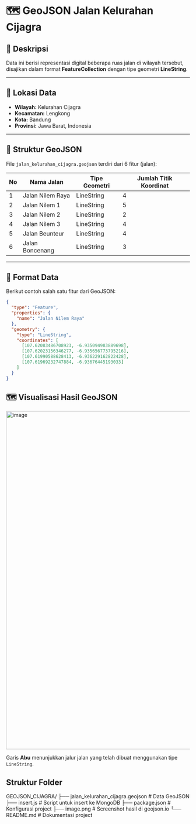 # 🗺️ GeoJSON Jalan Kelurahan Cijagra

## 📘 Deskripsi
Data ini berisi representasi digital beberapa ruas jalan di wilayah tersebut, disajikan dalam format **FeatureCollection** dengan tipe geometri **LineString**.

---

## 📍 Lokasi Data
- **Wilayah:** Kelurahan Cijagra 
- **Kecamatan:** Lengkong
- **Kota:** Bandung  
- **Provinsi:** Jawa Barat, Indonesia  

---

## 🧩 Struktur GeoJSON
File `jalan_kelurahan_cijagra.geojson` terdiri dari 6 fitur (jalan):

| No | Nama Jalan         | Tipe Geometri | Jumlah Titik Koordinat |
|----|--------------------|----------------|-------------------------|
| 1  | Jalan Nilem Raya   | LineString     | 4                       |
| 2  | Jalan Nilem 1      | LineString     | 5                       |
| 3  | Jalan Nilem 2      | LineString     | 2                       |
| 4  | Jalan Nilem 3      | LineString     | 4                       |
| 5  | Jalan Beunteur     | LineString     | 4                       |
| 6  | Jalan Boncenang    | LineString     | 3                       |

---

## 🧭 Format Data
Berikut contoh salah satu fitur dari GeoJSON:

```json
{
  "type": "Feature",
  "properties": {
    "name": "Jalan Nilem Raya"
  },
  "geometry": {
    "type": "LineString",
    "coordinates": [
      [107.62083486708923, -6.935094983889698],
      [107.62023156346277, -6.935656773795216],
      [107.61990588628413, -6.936229162822428],
      [107.61969232747884, -6.93676445193033]
    ]
  }
}
```
## 🗺️ Visualisasi Hasil GeoJSON
<img width="1003" height="924" alt="image" src="https://github.com/user-attachments/assets/d874b77b-0b71-4411-8ea6-f89a2fd68cfa" />

Garis **Abu** menunjukkan jalur jalan yang telah dibuat menggunakan tipe `LineString`.

## Struktur Folder
GEOJSON_CIJAGRA/
├── jalan_kelurahan_cijagra.geojson # Data GeoJSON
├── insert.js # Script untuk insert ke MongoDB
├── package.json # Konfigurasi project
├── image.png # Screenshot hasil di geojson.io
└── README.md # Dokumentasi project




